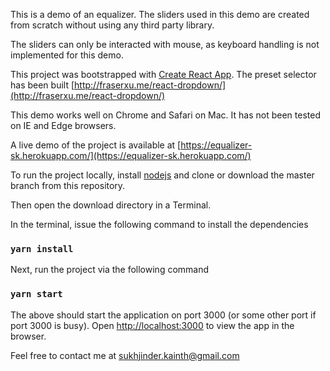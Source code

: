 This is a demo of an equalizer. The sliders used in this demo are created from scratch without using any third party library.

The sliders can only be interacted with mouse, as keyboard handling is not implemented for this demo.


This project was bootstrapped with [Create React App](https://github.com/facebookincubator/create-react-app). The preset selector has been built [http://fraserxu.me/react-dropdown/](http://fraserxu.me/react-dropdown/)

This demo works well on Chrome and Safari on Mac. It has not been tested on IE and Edge browsers.


A live demo of the project is available at [https://equalizer-sk.herokuapp.com/](https://equalizer-sk.herokuapp.com/)
 

To run the project locally, install [nodejs](https://nodejs.org/en/download/) and clone or download the master branch from this repository.

Then open the download directory in a Terminal.

In the terminal, issue the following command to install the dependencies
### `yarn install`

Next, run the project via the following command
### `yarn start`

The above should start the application on port 3000 (or some other port if port 3000 is busy).
Open [http://localhost:3000](http://localhost:3000) to view the app in the browser.

Feel free to contact me at sukhjinder.kainth@gmail.com